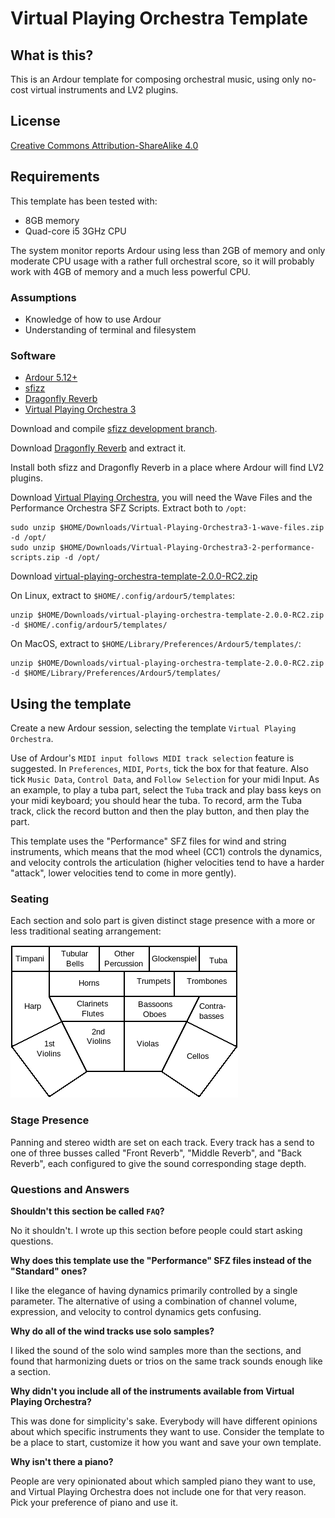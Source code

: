 # Virtual Playing Orchestra Template

## What is this?
This is an Ardour template for composing orchestral music, using only no-cost virtual instruments and LV2 plugins.

## License

[Creative Commons Attribution-ShareAlike 4.0](https://creativecommons.org/licenses/by-sa/4.0/)

## Requirements
This template has been tested with:
* 8GB memory
* Quad-core i5 3GHz CPU

The system monitor reports Ardour using less than 2GB of memory and only moderate CPU usage with a rather full orchestral score, so it will probably work with 4GB of memory and a much less powerful CPU.

### Assumptions

* Knowledge of how to use Ardour
* Understanding of terminal and filesystem

### Software 

* [Ardour 5.12+](http://ardour.org/)
* [sfizz](https://sfz.tools/sfizz/)
* [Dragonfly Reverb](https://github.com/michaelwillis/dragonfly-reverb)
* [Virtual Playing Orchestra 3](http://virtualplaying.com/)

Download and compile [sfizz development branch](https://github.com/sfztools/sfizz/tree/develop).

Download [Dragonfly Reverb](https://github.com/michaelwillis/dragonfly-reverb/releases/tag/2.0.0) and extract it.

Install both sfizz and Dragonfly Reverb in a place where Ardour will find LV2 plugins.

Download [Virtual Playing Orchestra](http://virtualplaying.com/), you will need the Wave Files and the Performance Orchestra SFZ Scripts. Extract both to `/opt`:

```
sudo unzip $HOME/Downloads/Virtual-Playing-Orchestra3-1-wave-files.zip -d /opt/
sudo unzip $HOME/Downloads/Virtual-Playing-Orchestra3-2-performance-scripts.zip -d /opt/
```

Download [virtual-playing-orchestra-template-2.0.0-RC2.zip](https://github.com/michaelwillis/virtual-playing-orchestra-ardour-template/releases/download/2.0.0-RC2/virtual-playing-orchestra-template-2.0.0-RC2.zip)

On Linux, extract to `$HOME/.config/ardour5/templates`:

```
unzip $HOME/Downloads/virtual-playing-orchestra-template-2.0.0-RC2.zip -d $HOME/.config/ardour5/templates/
```

On MacOS, extract to `$HOME/Library/Preferences/Ardour5/templates/`:
```
unzip $HOME/Downloads/virtual-playing-orchestra-template-2.0.0-RC2.zip -d $HOME/Library/Preferences/Ardour5/templates/
```

## Using the template

Create a new Ardour session, selecting the template `Virtual Playing Orchestra`.

Use of Ardour's `MIDI input follows MIDI track selection` feature is suggested. In `Preferences`, `MIDI`, `Ports`, tick the box for that feature. Also tick `Music Data`, `Control Data`, and `Follow Selection` for your midi Input. As an example, to play a tuba part, select the `Tuba` track and play bass keys on your midi keyboard; you should hear the tuba. To record, arm the Tuba track, click the record button and then the play button, and then play the part.

This template uses the "Performance" SFZ files for wind and string instruments, which means that the mod wheel (CC1) controls the dynamics, and velocity controls the articulation (higher velocities tend to have a harder "attack", lower velocities tend to come in more gently). 

### Seating

Each section and solo part is given distinct stage presence with a more or less traditional seating arrangement:

![Seating Chart](seating.png)

### Stage Presence

Panning and stereo width are set on each track. Every track has a send to one of three busses called "Front Reverb", "Middle Reverb", and "Back Reverb", each configured to give the sound corresponding stage depth.

### Questions and Answers

**Shouldn't this section be called `FAQ`?**

No it shouldn't. I wrote up this section before people could start asking questions.

**Why does this template use the "Performance" SFZ files instead of the "Standard" ones?**

I like the elegance of having dynamics primarily controlled by a single parameter. The alternative of using a combination of channel volume, expression, and velocity to control dynamics gets confusing.

**Why do all of the wind tracks use solo samples?**

I liked the sound of the solo wind samples more than the sections, and found that harmonizing duets or trios on the same track sounds enough like a section.

**Why didn't you include all of the instruments available from Virtual Playing Orchestra?**

This was done for simplicity's sake. Everybody will have different opinions about which specific instruments they want to use. Consider the template to be a place to start, customize it how you want and save your own template.

**Why isn't there a piano?**

People are very opinionated about which sampled piano they want to use, and Virtual Playing Orchestra does not include one for that very reason. Pick your preference of piano and use it.
